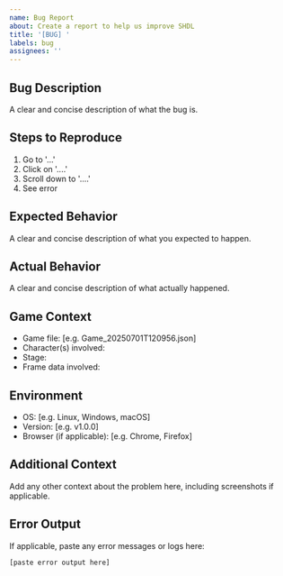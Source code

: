 ```yaml
---
name: Bug Report
about: Create a report to help us improve SHDL
title: '[BUG] '
labels: bug
assignees: ''
---
```


## Bug Description
A clear and concise description of what the bug is.

## Steps to Reproduce
1. Go to '...'
2. Click on '....'
3. Scroll down to '....'
4. See error

## Expected Behavior
A clear and concise description of what you expected to happen.

## Actual Behavior
A clear and concise description of what actually happened.

## Game Context
- Game file: [e.g. Game_20250701T120956.json]
- Character(s) involved:
- Stage:
- Frame data involved:

## Environment
- OS: [e.g. Linux, Windows, macOS]
- Version: [e.g. v1.0.0]
- Browser (if applicable): [e.g. Chrome, Firefox]

## Additional Context
Add any other context about the problem here, including screenshots if applicable.

## Error Output
If applicable, paste any error messages or logs here:
```
[paste error output here]
```
